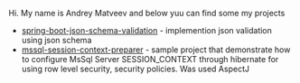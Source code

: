 Hi. My name is Andrey Matveev and below yuu can find some my projects

* [spring-boot-json-schema-validation](https://spring-boot-json-schema-validation.matve.xyz) - implemention json validation using json schema
* [mssql-session-context-preparer](https://mssql-session-context-preparer.matve.xyz) - sample project that demonstrate how to configure MsSql Server SESSION_CONTEXT through hibernate for using row level security, security policies. Was used AspectJ
